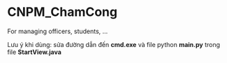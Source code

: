 # CNPM_ChamCong
For managing officers, students, ...

Lưu ý khi dùng: sửa đường dẫn đến **cmd.exe** và file python **main.py** trong file **StartView.java**
